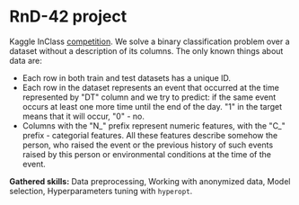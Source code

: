 # RnD-42 project  
Kaggle InClass [competition](https://www.kaggle.com/c/rnd-42-welcome).
We solve a binary classification problem over a dataset without a description of its columns. The only known things about data are:
- Each row in both train and test datasets has a unique ID.
- Each row in the dataset represents an event that occurred at the time represented by "DT" column and we try to predict: if the same event occurs at least one more time until the end of the day. "1" in the target means that it will occur, "0" - no.
- Columns with the "N_" prefix represent numeric features, with the "C_" prefix - сategorial features. All these features describe somehow the person, who raised the event or the previous history of such events raised by this person or environmental conditions at the time of the event. 

**Gathered skills:** Data preprocessing, Working with anonymized data, Model selection, Hyperparameters tuning with `hyperopt`.
